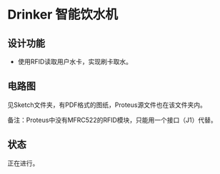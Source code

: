 # Drinker 智能饮水机

## 设计功能
* 使用RFID读取用户水卡，实现刷卡取水。

## 电路图
见Sketch文件夹，有PDF格式的图纸，Proteus源文件也在该文件夹内。

备注：Proteus中没有MFRC522的RFID模块，只能用一个接口（J1）代替。

## 状态
正在进行。
